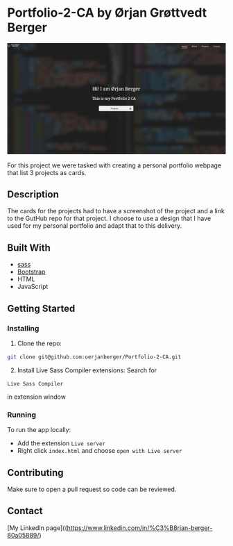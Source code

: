 # Portfolio-2-CA by Ørjan Grøttvedt Berger

![image](./media/images/portfolio2_screenshot.JPG)

For this project we were tasked with creating a personal portfolio webpage that list 3 projects as cards.

## Description

The cards for the projects had to have a screenshot of the project and a link to the GutHub repo for that project. I choose to use a design that I have used for my personal portfolio and adapt that to this delivery.

## Built With

- [sass](https://sass-lang.com/)
- [Bootstrap](https://getbootstrap.com)
- HTML
- JavaScript

## Getting Started

### Installing

1. Clone the repo:

```bash
git clone git@github.com:oerjanberger/Portfolio-2-CA.git
```

2. Install Live Sass Compiler extensions:
Search for 
```
Live Sass Compiler 
```
in extension window
### Running

To run the app locally:

- Add the extension `Live server`
- Right click `index.html` and choose `open with Live server`

## Contributing

Make sure to open a pull request so code can be reviewed.

## Contact

[My LinkedIn page]((https://www.linkedin.com/in/%C3%B8rjan-berger-80a05889/)
